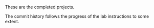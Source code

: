 These are the completed projects.  

The commit history follows the progress of the lab instructions to some extent.

